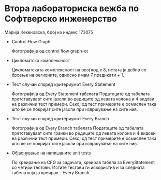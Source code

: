 # Втора лабораториска вежба по Софтверско инженерство

Марија Кекеновска, број на индекс 173075

- Control Flow Graph

  Фотографија од control flow graph-ot

- Цикломатска комплексност

  Цикломатската комплексност на овој код е 8, истата ја добив со броење на регионите, односно имам 7 предикати + 1.

- Тест случаи според критериумот Every Statement

  Фотографија од Every Statement табелата
  Податоците од табелата претставуваат сите јазоли во редиците од левата колона и 4 видови на различни тест примери. 
  Секој од тест примерите е осмислен така што ќе се покријат сите јазоли при извршување на сите нив.  

- Тест случаи според критериумот Every Branch

  Фотографија од Every Branch табелата
  Податоците од табелата претставуваат сите гранки во редиците од левата колона и 4 видови на различни тест примери. 
  Секој од тест примерите е осмислен така што ќе се покријат сите јазоли при извршување на сите нив. 

- Објаснување на напишаните unit tests

  По креирање на CFG за задачата, креирав табела за EveryStatement со четири тестови. Истите тестови ги искористив и за следната табела која ја креирав - Every Branch.
